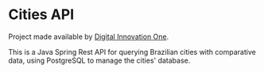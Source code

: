 # Cities API

Project made available by [Digital Innovation One](https://web.digitalinnovation.one/).

This is a Java Spring Rest API for querying Brazilian cities with comparative data, using PostgreSQL to manage the cities' database.
